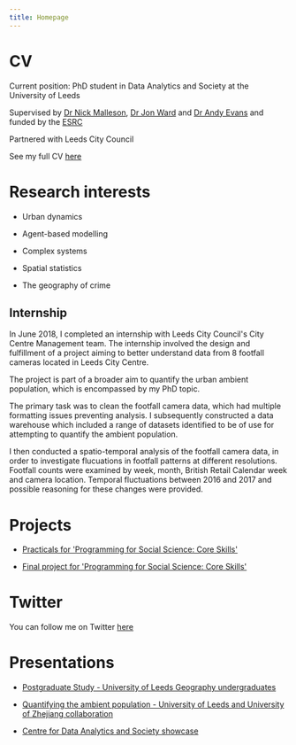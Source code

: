 ```yaml
---
title: Homepage
---
```


# CV


Current position: PhD student in Data Analytics and Society at the University of Leeds


Supervised by [Dr Nick Malleson](http://nickmalleson.co.uk), [Dr Jon Ward](http://www1.maths.leeds.ac.uk/~jaward/) and [Dr Andy Evans](http://www.geog.leeds.ac.uk/people/a.evans/) and funded by the [ESRC](http://www.esrc.ac.uk)

Partnered with Leeds City Council


See my full CV [here](https://annabelelizabethwhipp.github.io/cv)


# Research interests

- Urban dynamics

- Agent-based modelling

- Complex systems

- Spatial statistics

- The geography of crime 



##  Internship

In June 2018, I completed an internship with Leeds City Council's City Centre Management team. The internship involved the design and fulfillment of a project aiming to better understand data from 8 footfall cameras located in Leeds City Centre. 


The project is part of a broader aim to quantify the urban ambient population, which is encompassed by my PhD topic. 


The primary task was to clean the footfall camera data, which had multiple formatting issues preventing analysis. I subsequently constructed a data warehouse which included a range of datasets identified to be of use for attempting to quantify the ambient population. 


I then conducted a spatio-temporal analysis of the footfall camera data, in order to investigate flucuations in footfall patterns at different resolutions. Footfall counts were examined by week, month, British Retail Calendar week and camera location. Temporal fluctuations between 2016 and 2017 and possible reasoning for these changes were provided.



# Projects

- [Practicals for 'Programming for Social Science: Core Skills'](https://annabelelizabethwhipp.github.io/project)
  
- [Final project for 'Programming for Social Science: Core Skills'](https://github.com/annabelelizabethwhipp/Programming-for-Social-Sciences-Project)



# Twitter

You can follow me on Twitter [here](https://twitter.com/AnnabelWhipp)


# Presentations

- [Postgraduate Study - University of Leeds Geography undergraduates](annabelelizabethwhipp.github.io/Presentation.pptx)

- [Quantifying the ambient population - University of Leeds and University of Zhejiang collaboration](annabelelizabethwhipp.github.io/Annabel_Whipp_ZJU_Presentation.pptx)

- [Centre for Data Analytics and Society showcase](annabelelizabethwhipp.github.io/CDAS_Showcase_Poster.pdf) 


